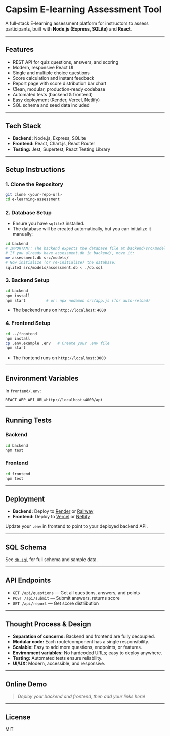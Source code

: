 # Capsim E-learning Assessment Tool

A full-stack E-learning assessment platform for instructors to assess participants, built with **Node.js (Express, SQLite)** and **React**.

---

## Features

- REST API for quiz questions, answers, and scoring
- Modern, responsive React UI
- Single and multiple choice questions
- Score calculation and instant feedback
- Report page with score distribution bar chart
- Clean, modular, production-ready codebase
- Automated tests (backend & frontend)
- Easy deployment (Render, Vercel, Netlify)
- SQL schema and seed data included

---

## Tech Stack

- **Backend:** Node.js, Express, SQLite
- **Frontend:** React, Chart.js, React Router
- **Testing:** Jest, Supertest, React Testing Library

---

## Setup Instructions

### 1. Clone the Repository

```bash
git clone <your-repo-url>
cd e-learning-assessment
```

### 2. Database Setup

- Ensure you have `sqlite3` installed.
- The database will be created automatically, but you can initialize it manually:

```bash
cd backend
# IMPORTANT: The backend expects the database file at backend/src/models/assessment.db
# If you already have assessment.db in backend/, move it:
mv assessment.db src/models/
# Now initialize (or re-initialize) the database:
sqlite3 src/models/assessment.db < ./db.sql
```

### 3. Backend Setup

```bash
cd backend
npm install
npm start         # or: npx nodemon src/app.js (for auto-reload)
```

- The backend runs on `http://localhost:4000`

### 4. Frontend Setup

```bash
cd ../frontend
npm install
cp .env.example .env   # Create your .env file
npm start
```

- The frontend runs on `http://localhost:3000`

---

## Environment Variables

In `frontend/.env`:

```
REACT_APP_API_URL=http://localhost:4000/api
```

---

## Running Tests

### Backend

```bash
cd backend
npm test
```

### Frontend

```bash
cd frontend
npm test
```

---

## Deployment

- **Backend:** Deploy to [Render](https://render.com/) or [Railway](https://railway.app/)
- **Frontend:** Deploy to [Vercel](https://vercel.com/) or [Netlify](https://netlify.com/)

Update your `.env` in frontend to point to your deployed backend API.

---

## SQL Schema

See [`db.sql`](./db.sql) for full schema and sample data.

---

## API Endpoints

- `GET /api/questions` — Get all questions, answers, and points
- `POST /api/submit` — Submit answers, returns score
- `GET /api/report` — Get score distribution

---

## Thought Process & Design

- **Separation of concerns:** Backend and frontend are fully decoupled.
- **Modular code:** Each route/component has a single responsibility.
- **Scalable:** Easy to add more questions, endpoints, or features.
- **Environment variables:** No hardcoded URLs; easy to deploy anywhere.
- **Testing:** Automated tests ensure reliability.
- **UI/UX:** Modern, accessible, and responsive.

---

## Online Demo

> _Deploy your backend and frontend, then add your links here!_

---

## License

MIT 